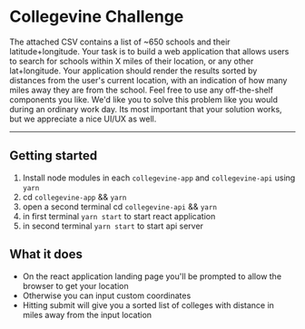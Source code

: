 # Collegevine Challenge

The attached CSV contains a list of ~650 schools and their latitude+longitude. Your task is to build a web application that allows users to search for schools within X miles of their location, or any other lat+longitude. Your application should render the results sorted by distances from the user's current location, with an indication of how many miles away they are from the school. Feel free to use any off-the-shelf components you like. We'd like you to solve this problem like you would during an ordinary work day. Its most important that your solution works, but we appreciate a nice UI/UX as well.

---

## Getting started

1. Install node modules in each `collegevine-app` and `collegevine-api` using `yarn`
2. cd `collegevine-app` && `yarn`
3. open a second terminal cd `collegevine-api` && `yarn`
4. in first terminal `yarn start` to start react application
5. in second terminal `yarn start` to start api server

## What it does

- On the react application landing page you'll be prompted to allow the browser to get your location
- Otherwise you can input custom coordinates
- Hitting submit will give you a sorted list of colleges with distance in miles away from the input location
